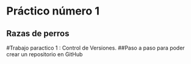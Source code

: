 # Práctico número 1
## Razas de perros
#Trabajo paractico 1 : Control de Versiones.
##Paso a paso para poder crear un repositorio en GitHub
